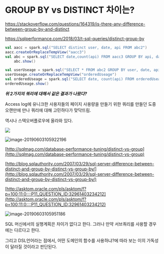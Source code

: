 # GROUP BY vs DISTINCT 차이는?



https://stackoverflow.com/questions/164319/is-there-any-difference-between-group-by-and-distinct

https://sqlperformance.com/2018/03/t-sql-queries/distinct-group-by



```scala
val aacc = spark.sql("SELECT distinct user, date, api FROM abc2")
aacc.createOrReplaceTempView("aacc3")
val abc = spark.sql("SELECT date,count(api) FROM aacc3 GROUP BY api, date ORDER BY date")
    abc.show()

val userUseage = spark.sql("SELECT * FROM abc2 GROUP BY user, date, api")
userUseage.createOrReplaceTempView("orderedUseage")
val orderedUseage = spark.sql("SELECT date, count(api) FROM orderedUseage GROUP BY api, date ORDER BY date")
orderedUseage.show()

```



***위 2가지의 쿼리에 대해서 같은 결과가 나왔다?***



Access log에 유니크한 사용자들의 페이지 사용량을 만들기 위한 쿼리를 만들던 도중 오랜만에 만나 쿼리에 대해 고민하다가 맞닥뜨림.



역시나 스택오버플로우에 올라와 있다.

![](http://ww4.sinaimg.cn/large/006tNc79gy1g3nqi6u29oj30sk08tgnk.jpg)



![image-20190603105922196](http://ww3.sinaimg.cn/large/006tNc79gy1g3nqiz3civj30uf0cxmzz.jpg)

[http://sqlmag.com/database-performance-tuning/distinct-vs-group](http://sqlmag.com/database-performance-tuning/distinct-vs-group)



[http://blog.sqlauthority.com/2007/03/29/sql-server-difference-between-distinct-and-group-by-distinct-vs-group-by/](http://blog.sqlauthority.com/2007/03/29/sql-server-difference-between-distinct-and-group-by-distinct-vs-group-by/)



[http://asktom.oracle.com/pls/asktom/f?p=100:11:0::::P11_QUESTION_ID:32961403234212](http://asktom.oracle.com/pls/asktom/f?p=100:11:0::::P11_QUESTION_ID:32961403234212)



![image-20190603105951186](http://ww4.sinaimg.cn/large/006tNc79gy1g3nqjhpcdwj30sq06tjt0.jpg)



SQL 머신에서의 실행계획은 차이가 없다고 한다. 그러나 만약 서브쿼리를 사용할 경우에는 다르다고 한다.

그리고  DSL언어라는 점에서, 어떤 도메인의 함수를 사용하냐?에 따라 보는 이의 가독성이 달라질 것이라고 판단된다.

